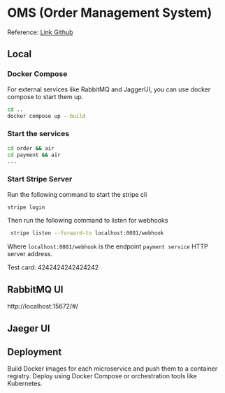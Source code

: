 # OMS (Order Management System)

Reference: [Link Github](https://github.com/sikozonpc/oms-repo#)

## Local

### Docker Compose

For external services like RabbitMQ and JaggerUI, you can use docker compose to start them up.

```bash
cd ..
docker compose up --build
```

### Start the services

```bash
cd order && air
cd payment && air
...
```

### Start Stripe Server

Run the following command to start the stripe cli

```bash
stripe login
```

Then run the following command to listen for webhooks

```bash
 stripe listen --forward-to localhost:8081/webhook
```

Where `localhost:8081/webhook` is the endpoint `payment service` HTTP server address.

Test card: 4242424242424242

## RabbitMQ UI

http://localhost:15672/#/

## Jaeger UI

## Deployment

Build Docker images for each microservice and push them to a container registry.
Deploy using Docker Compose or orchestration tools like Kubernetes.
